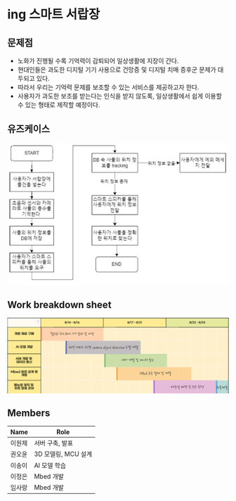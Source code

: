 # ing 스마트 서랍장
## 문제점
* 노화가 진행될 수록 기억력이 감퇴되어 일상생활에 지장이 간다.
* 현대인들은 과도한 디지털 기기 사용으로 건망증 및 디지털 치매 증후군 문제가 대두되고 있다.
* 따라서 우리는 기억력 문제를 보조할 수 있는 서비스를 제공하고자 한다.
* 사용자가 과도한 보조를 받는다는 인식을 받지 않도록, 일상생활에서 쉽게 이용할 수 있는 형태로 제작할 예정이다.
## 유즈케이스
![flow](./images/flow.png)

## Work breakdown sheet​
![flow](./images/schedule.png)
## Members
|Name|Role|
|-|-|
|이원제|서버 구축, 발표|
|권오윤|3D 모델링, MCU 설계|
|이송이|AI 모델 학습|
|이정은|Mbed 개발|
|임사랑|Mbed 개발|